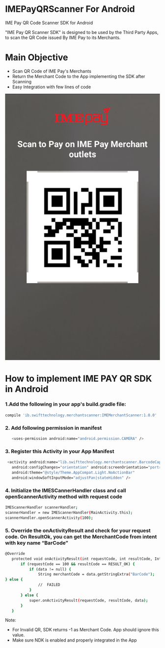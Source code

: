 # IMEPayQRScanner For Android
IME Pay QR Code Scanner SDK for Android



"IME Pay QR Scanner SDK" is designed to be used by the Third Party Apps, to scan the QR Code issued By IME Pay to its Merchants.



# Main Objective

  - Scan QR Code of IME Pay's Merchants
  - Return the Merchant Code to the App implementing the SDK after Scanning
  - Easy Integration with  few lines of code


 ![Screenshot](doc-qr-code.jpg)

 
  


# How to implement IME PAY QR SDK in Android 

### 1.Add the following in your app's build.gradle file:
```sh
compile 'ib.swifttechnology.merchantscanner:IMEMerchantScanner:1.0.0'
```

 ### 2. Add following permission in manifest
 ```sh
  	<uses-permission android:name="android.permission.CAMERA" />   
   ```


### 3. Register this Activity in your App Manifest 
```sh
 <activity android:name="lib.swifttechnology.merchantscanner.BarcodeCaptureActivity"     
   android:configChanges="orientation" android:screenOrientation="portrait"     
   android:theme="@style/Theme.AppCompat.Light.NoActionBar" 
   android:windowSoftInputMode="adjustPan|stateHidden" /> 
 ```

 
 ### 4. Initialize the IMESCannerHandler class and call openScannerActivity method with request code
 ```sh
 IMEScannerHandler scannerHandler; 
 scannerHandler = new IMEScannerHandler(MainActivity.this);
 scannerHandler.openScannerActivity(100);
 ```

 
 ### 5. Override the onActivityResult and check for your request code. On ResultOk, you can get the MerchantCode from intent with key name “BarCode”
 ```sh
@Override
    protected void onActivityResult(int requestCode, int resultCode, Intent data) {
        if (requestCode == 100 && resultCode == RESULT_OK) {
            if (data != null) {
                String merchantCode = data.getStringExtra("BarCode");
} else {
                //  FAILED
            }
        } else {
            super.onActivityResult(requestCode, resultCode, data);
        }
    }
```
Note:  
-	For Invalid QR, SDK returns -1 as Merchant Code. App should ignore this value. 
-	Make sure NDK is enabled and properly integrated in the App 
